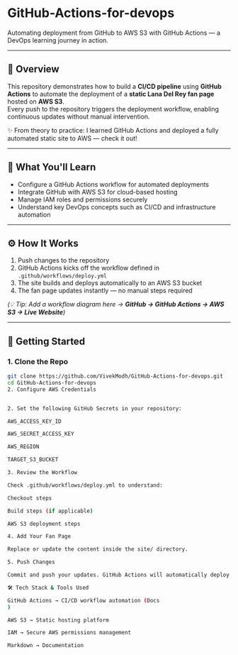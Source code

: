 # GitHub-Actions-for-devops

Automating deployment from GitHub to AWS S3 with GitHub Actions — a DevOps learning journey in action.

---

## 📖 Overview

This repository demonstrates how to build a **CI/CD pipeline** using **GitHub Actions** to automate the deployment of a **static Lana Del Rey fan page** hosted on **AWS S3**.  
Every push to the repository triggers the deployment workflow, enabling continuous updates without manual intervention.

✨ From theory to practice: I learned GitHub Actions and deployed a fully automated static site to AWS — check it out!

---

## 🎯 What You'll Learn

- Configure a GitHub Actions workflow for automated deployments  
- Integrate GitHub with AWS S3 for cloud-based hosting  
- Manage IAM roles and permissions securely  
- Understand key DevOps concepts such as CI/CD and infrastructure automation  

---

## ⚙️ How It Works

1. Push changes to the repository  
2. GitHub Actions kicks off the workflow defined in `.github/workflows/deploy.yml`  
3. The site builds and deploys automatically to an AWS S3 bucket  
4. The fan page updates instantly — no manual steps required  

*(💡 Tip: Add a workflow diagram here → **GitHub → GitHub Actions → AWS S3 → Live Website**)*

---

## 🚀 Getting Started

### 1. Clone the Repo
```bash
git clone https://github.com/VivekModh/GitHub-Actions-for-devops.git
cd GitHub-Actions-for-devops
2. Configure AWS Credentials


2. Set the following GitHub Secrets in your repository:

AWS_ACCESS_KEY_ID

AWS_SECRET_ACCESS_KEY

AWS_REGION

TARGET_S3_BUCKET

3. Review the Workflow

Check .github/workflows/deploy.yml to understand:

Checkout steps

Build steps (if applicable)

AWS S3 deployment steps

4. Add Your Fan Page

Replace or update the content inside the site/ directory.

5. Push Changes

Commit and push your updates. GitHub Actions will automatically deploy the site. 🎉

🛠️ Tech Stack & Tools Used

GitHub Actions → CI/CD workflow automation (Docs
)

AWS S3 → Static hosting platform

IAM → Secure AWS permissions management

Markdown → Documentation
